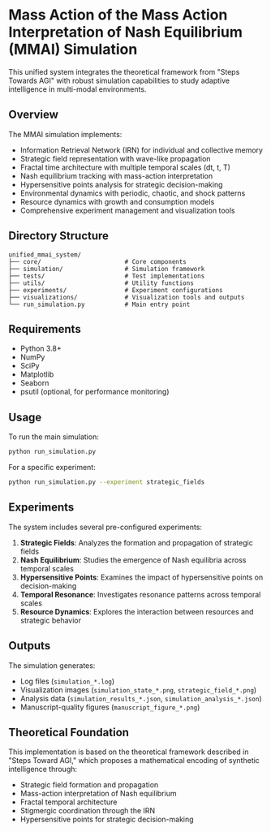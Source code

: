 # Mass Action of the Mass Action Interpretation of Nash Equilibrium (MMAI) Simulation

This unified system integrates the theoretical framework from "Steps Towards AGI" with robust simulation capabilities to study adaptive intelligence in multi-modal environments.

## Overview

The MMAI simulation implements:

- Information Retrieval Network (IRN) for individual and collective memory
- Strategic field representation with wave-like propagation
- Fractal time architecture with multiple temporal scales (dt, t, T)
- Nash equilibrium tracking with mass-action interpretation
- Hypersensitive points analysis for strategic decision-making
- Environmental dynamics with periodic, chaotic, and shock patterns
- Resource dynamics with growth and consumption models
- Comprehensive experiment management and visualization tools

## Directory Structure

```
unified_mmai_system/
├── core/                       # Core components
├── simulation/                 # Simulation framework
├── tests/                      # Test implementations
├── utils/                      # Utility functions
├── experiments/                # Experiment configurations
├── visualizations/             # Visualization tools and outputs
└── run_simulation.py           # Main entry point
```

## Requirements

- Python 3.8+
- NumPy
- SciPy
- Matplotlib
- Seaborn
- psutil (optional, for performance monitoring)

## Usage

To run the main simulation:

```bash
python run_simulation.py
```

For a specific experiment:

```bash
python run_simulation.py --experiment strategic_fields
```

## Experiments

The system includes several pre-configured experiments:

1. **Strategic Fields**: Analyzes the formation and propagation of strategic fields
2. **Nash Equilibrium**: Studies the emergence of Nash equilibria across temporal scales
3. **Hypersensitive Points**: Examines the impact of hypersensitive points on decision-making
4. **Temporal Resonance**: Investigates resonance patterns across temporal scales
5. **Resource Dynamics**: Explores the interaction between resources and strategic behavior

## Outputs

The simulation generates:
- Log files (`simulation_*.log`)
- Visualization images (`simulation_state_*.png`, `strategic_field_*.png`)
- Analysis data (`simulation_results_*.json`, `simulation_analysis_*.json`)
- Manuscript-quality figures (`manuscript_figure_*.png`)

## Theoretical Foundation

This implementation is based on the theoretical framework described in "Steps Toward AGI," which proposes a mathematical encoding of synthetic intelligence through:

- Strategic field formation and propagation
- Mass-action interpretation of Nash equilibrium
- Fractal temporal architecture
- Stigmergic coordination through the IRN
- Hypersensitive points for strategic decision-making
